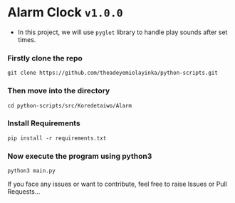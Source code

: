 # Alarm Clock `v1.0.0`

- In this project, we will use ```pyglet``` library to handle play sounds after set times.

### Firstly clone the repo
```
git clone https://github.com/theadeyemiolayinka/python-scripts.git
```

### Then move into the directory
```
cd python-scripts/src/Koredetaiwo/Alarm
```

### Install Requirements
```
pip install -r requirements.txt
```

### Now execute the program using python3
```
python3 main.py
```

If you face any issues or want to contribute, feel free to raise Issues or Pull Requests...